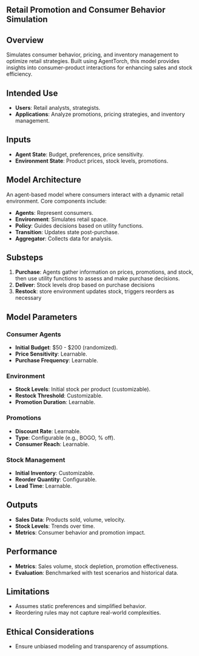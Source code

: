 
## Retail Promotion and Consumer Behavior Simulation

## Overview
Simulates consumer behavior, pricing, and inventory management to optimize retail strategies. Built using AgentTorch, this model provides insights into consumer-product interactions for enhancing sales and stock efficiency.

## Intended Use
- **Users**: Retail analysts, strategists.
- **Applications**: Analyze promotions, pricing strategies, and inventory management.

## Inputs
- **Agent State**: Budget, preferences, price sensitivity.
- **Environment State**: Product prices, stock levels, promotions.

## Model Architecture
An agent-based model where consumers interact with a dynamic retail environment. Core components include:
- **Agents**: Represent consumers.
- **Environment**: Simulates retail space.
- **Policy**: Guides decisions based on utility functions.
- **Transition**: Updates state post-purchase.
- **Aggregator**: Collects data for analysis.

## Substeps
1. **Purchase**: Agents gather information on prices, promotions, and stock, then use utility functions to assess and make purchase decisions.
2. **Deliver**: Stock levels drop based on purchase decisions
3. **Restock**: store environment updates stock, triggers reorders as necessary

## Model Parameters

### Consumer Agents
- **Initial Budget**: $50 - $200 (randomized).
- **Price Sensitivity**: Learnable.
- **Purchase Frequency**: Learnable.

### Environment
- **Stock Levels**: Initial stock per product (customizable).
- **Restock Threshold**: Customizable.
- **Promotion Duration**: Learnable.

### Promotions
- **Discount Rate**: Learnable.
- **Type**: Configurable (e.g., BOGO, % off).
- **Consumer Reach**: Learnable.

### Stock Management
- **Initial Inventory**: Customizable.
- **Reorder Quantity**: Configurable.
- **Lead Time**: Learnable.


## Outputs
- **Sales Data**: Products sold, volume, velocity.
- **Stock Levels**: Trends over time.
- **Metrics**: Consumer behavior and promotion impact.

## Performance
- **Metrics**: Sales volume, stock depletion, promotion effectiveness.
- **Evaluation**: Benchmarked with test scenarios and historical data.

## Limitations
- Assumes static preferences and simplified behavior.
- Reordering rules may not capture real-world complexities.

## Ethical Considerations
- Ensure unbiased modeling and transparency of assumptions.
